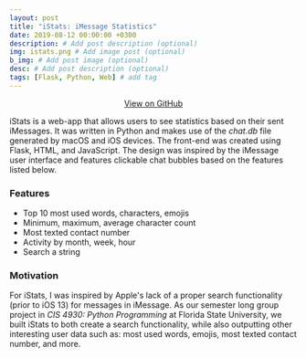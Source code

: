 ```yaml
---
layout: post
title: "iStats: iMessage Statistics"
date: 2019-08-12 00:00:00 +0300
description: # Add post description (optional)
img: istats.png # Add image post (optional)
b_img: # Add post image (optional)
desc: # Add post description (optional)
tags: [Flask, Python, Web] # add tag
---
```


<!-- View on GitHub-->
<center><a class="github-button" href="https://github.com/wyattharrell/istats/" data-color-scheme="no-preference: dark; light: dark; dark: dark;" data-size="large" aria-label="Use this template wyattharrell/istats on GitHub">View on GitHub</a></center>

iStats is a web-app that allows users to see statistics based on their sent iMessages. It was written in Python and makes use of the *chat.db* file generated by macOS and iOS devices. The front-end was created using Flask, HTML, and JavaScript. The design was inspired by the iMessage user interface and features clickable chat bubbles based on the features listed below.

### Features

- Top 10 most used words, characters, emojis
- Minimum, maximum, average character count
- Most texted contact number
- Activity by month, week, hour
- Search a string

### Motivation

For iStats, I was inspired by Apple's lack of a proper search functionality (prior to iOS 13) for messages in iMessage. As our semester long group project in *CIS 4930: Python Programming* at Florida State University, we built iStats to both create a search functionality, while also outputting other interesting user data such as: most used words, emojis, most texted contact number, and more.